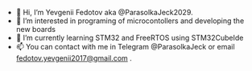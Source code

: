 - 👋 Hi, I’m Yevgenii Fedotov aka @ParasolkaJeck2029.
- 👀 I’m interested in programing of microcontollers and developing the new boards
- 🌱 I’m currently learning STM32 and FreeRTOS using STM32CubeIde 
- 📫 You can contact with me in Telegram @ParasolkaJeck or email fedotov.yevgenii2017@gmail.com .

<!---
ParasolkaJeck2029/ParasolkaJeck2029 is a ✨ special ✨ repository because its `README.md` (this file) appears on your GitHub profile.
You can click the Preview link to take a look at your changes.
--->
